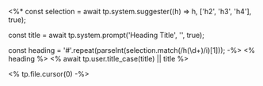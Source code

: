 <%*
const selection = await tp.system.suggester((h) => h, ['h2', 'h3', 'h4'], true);

const title = await tp.system.prompt('Heading Title', '', true);

const heading = '#'.repeat(parseInt(selection.match(/h(\d+)/i)[1]));
-%>
<% heading %> <% await tp.user.title_case(title) || title %>

<% tp.file.cursor(0) -%>